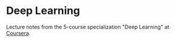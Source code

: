 # Deep LearningLecture notes from the 5-course specialization "Deep Learning" at [Coursera](https://www.coursera.org/specializations/deep-learning).